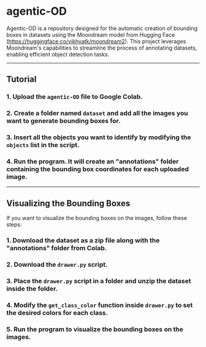 # agentic-OD

Agentic-OD is a repository designed for the automatic creation of bounding boxes in datasets using the Moondream model from Hugging Face (https://huggingface.co/vikhyatk/moondream2). This project leverages Moondream's capabilities to streamline the process of annotating datasets, enabling efficient object detection tasks.

---

## Tutorial

### 1. Upload the `agentic-OD` file to Google Colab.
### 2. Create a folder named `dataset` and add all the images you want to generate bounding boxes for.
### 3. Insert all the objects you want to identify by modifying the `objects` list in the script.
### 4. Run the program. It will create an "annotations" folder containing the bounding box coordinates for each uploaded image.

---

## Visualizing the Bounding Boxes

If you want to visualize the bounding boxes on the images, follow these steps:

### 1. Download the dataset as a zip file along with the "annotations" folder from Colab.
### 2. Download the `drawer.py` script.
### 3. Place the `drawer.py` script in a folder and unzip the dataset inside the folder.
### 4. Modify the `get_class_color` function inside `drawer.py` to set the desired colors for each class.
### 5. Run the program to visualize the bounding boxes on the images.
